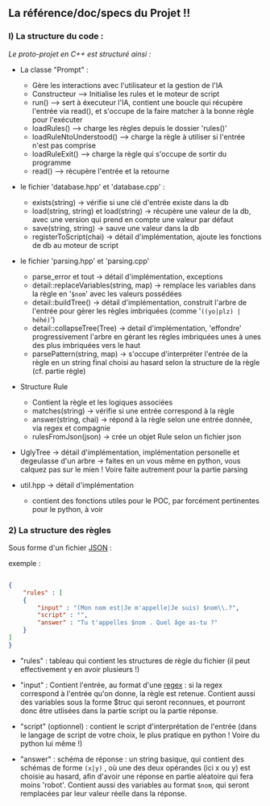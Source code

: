 ## La référence/doc/specs du Projet !!

### I) La structure du code :

*Le proto-projet en C++ est structuré ainsi :*

- La classe "Prompt" :
	- Gère les interactions avec l'utilisateur et la gestion de l'IA
	- Constructeur --> Initialise les rules et le moteur de script
	- run() --> sert à éxecuteur l'IA, contient une boucle qui récupère l'entrée via read(), et s'occupe de la faire matcher à la bonne règle pour l'exécuter
	- loadRules() --> charge les règles depuis le dossier 'rules()'
	- loadRuleNtoUnderstood() --> charge la règle à utiliser si l'entrée n'est pas comprise
	- loadRuleExit() --> charge la règle qui s'occupe de sortir du programme
	- read() --> rècupère l'entrée et la retourne

- le fichier 'database.hpp' et 'database.cpp' : 
	- exists(string) -> vérifie si une clé d'entrée existe dans la db
	- load(string, string) et load(string) -> récupère une valeur de la db, avec une version qui prend en compte une valeur par défaut
	- save(string, string) -> sauve une valeur dans la db
	- registerToScript(chai) -> détail d'implémentation, ajoute les fonctions de db au moteur de script

- le fichier 'parsing.hpp' et 'parsing.cpp'
	- parse_error et tout -> détail d'implémentation, exceptions
	- detail::replaceVariables(string, map) -> remplace les variables dans la règle en '`$nom`' avec les valeurs possédées
	- detail::buildTree() -> détail d'implémentation, construit l'arbre de l'entrée pour gèrer les règles imbriquées (comme '`((yo|plz) | héhé)`')
	- detail::collapseTree(Tree) -> detail d'implémentation, 'effondre' progressivement l'arbre en gèrant les règles imbriquées unes à unes des plus imbriquées vers le haut
	- parsePattern(string, map) -> s'occupe d'interpréter l'entrée de la règle en un string final choisi au hasard selon la structure de la règle (cf. partie règle)

- Structure Rule
	- Contient la règle et les logiques associées
	- matches(string) -> vérifie si une entrée correspond à la règle
	- answer(string, chai) -> répond à la règle selon une entrée donnée, via regex et compagnie
	- rulesFromJson(json) -> crée un objet Rule selon un fichier json

- UglyTree -> détail d'implémentation, implémentation personelle et degeulasse d'un arbre -> faites en un vous même en python, vous calquez pas sur le mien ! Voire faite autrement pour la partie parsing
 
- util.hpp -> détail d'implémentation
	- contient des fonctions utiles pour le POC, par forcément pertinentes pour le python, à voir

### 2) La structure des règles

Sous forme d'un fichier [JSON](https://fr.wikipedia.org/wiki/JavaScript_Object_Notation) :

exemple : 
```json

{
	"rules" : [
	{
		"input" : "(Mon nom est|Je m'appelle|Je suis) $nom\\.?",
		"script" : "",
		"answer" : "Tu t'appelles $nom . Quel âge as-tu ?"
	}
]
}
```

- "rules" : tableau qui contient les structures de règle du fichier (il peut effectivement y en avoir plusieurs !)

- "input" : Contient l'entrée, au format d'une [regex](https://fr.wikipedia.org/wiki/Expression_rationnelle) : si la regex correspond à l'entrée qu'on donne, la règle est retenue. Contient aussi des variables sous la forme $truc qui seront reconnues, et pourront donc être utlisées dans la partie script ou la partie réponse.

- "script" (optionnel) : contient le script d'interprétation de l'entrée (dans le langage de script de votre choix, le plus pratique en python ! Voire du python lui même !)

- "answer" : schéma de réponse : un string basique, qui contient des schémas de forme `(x|y)` , où une des deux opérandes (ici x ou y) est choisie au hasard, afin d'avoir une réponse en partie aléatoire qui fera moins 'robot'. Contient aussi des variables au format `$nom`, qui seront remplacées par leur valeur réelle dans la réponse.
